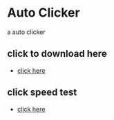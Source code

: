 # Auto Clicker
a auto clicker

## click to download here
- [click here](https://chrome.google.com/webstore/detail/auto-clicker/cpedeojecpbkcomgcolphimkjdnikbck?utm_source=chrome-ntp-icon)

## click speed test
- [click here](https://cookie.riimu.net/speed/)

